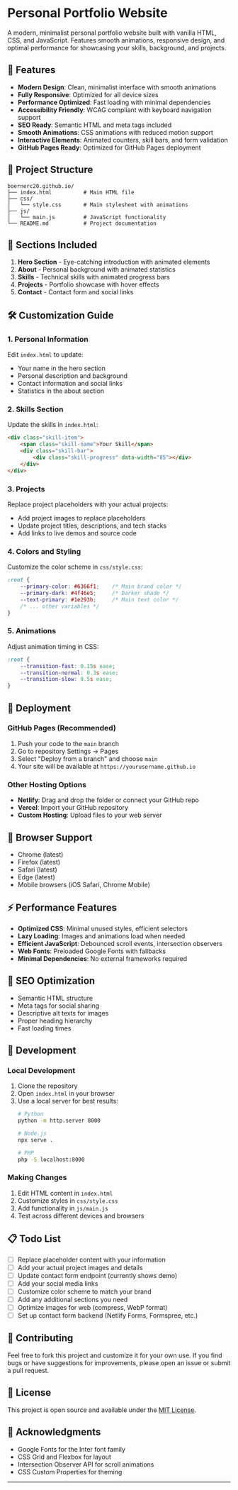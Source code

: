 # Personal Portfolio Website

A modern, minimalist personal portfolio website built with vanilla HTML, CSS, and JavaScript. Features smooth animations, responsive design, and optimal performance for showcasing your skills, background, and projects.

## 🚀 Features

- **Modern Design**: Clean, minimalist interface with smooth animations
- **Fully Responsive**: Optimized for all device sizes
- **Performance Optimized**: Fast loading with minimal dependencies
- **Accessibility Friendly**: WCAG compliant with keyboard navigation support
- **SEO Ready**: Semantic HTML and meta tags included
- **Smooth Animations**: CSS animations with reduced motion support
- **Interactive Elements**: Animated counters, skill bars, and form validation
- **GitHub Pages Ready**: Optimized for GitHub Pages deployment

## 📁 Project Structure

```
boernerc20.github.io/
├── index.html          # Main HTML file
├── css/
│   └── style.css       # Main stylesheet with animations
├── js/
│   └── main.js         # JavaScript functionality
└── README.md           # Project documentation
```

## 🎨 Sections Included

1. **Hero Section** - Eye-catching introduction with animated elements
2. **About** - Personal background with animated statistics
3. **Skills** - Technical skills with animated progress bars
4. **Projects** - Portfolio showcase with hover effects
5. **Contact** - Contact form and social links

## 🛠️ Customization Guide

### 1. Personal Information
Edit `index.html` to update:
- Your name in the hero section
- Personal description and background
- Contact information and social links
- Statistics in the about section

### 2. Skills Section
Update the skills in `index.html`:
```html
<div class="skill-item">
    <span class="skill-name">Your Skill</span>
    <div class="skill-bar">
        <div class="skill-progress" data-width="85"></div>
    </div>
</div>
```

### 3. Projects
Replace project placeholders with your actual projects:
- Add project images to replace placeholders
- Update project titles, descriptions, and tech stacks
- Add links to live demos and source code

### 4. Colors and Styling
Customize the color scheme in `css/style.css`:
```css
:root {
    --primary-color: #6366f1;    /* Main brand color */
    --primary-dark: #4f46e5;     /* Darker shade */
    --text-primary: #1e293b;     /* Main text color */
    /* ... other variables */
}
```

### 5. Animations
Adjust animation timing in CSS:
```css
:root {
    --transition-fast: 0.15s ease;
    --transition-normal: 0.3s ease;
    --transition-slow: 0.5s ease;
}
```

## 🚀 Deployment

### GitHub Pages (Recommended)
1. Push your code to the `main` branch
2. Go to repository Settings → Pages
3. Select "Deploy from a branch" and choose `main`
4. Your site will be available at `https://yourusername.github.io`

### Other Hosting Options
- **Netlify**: Drag and drop the folder or connect your GitHub repo
- **Vercel**: Import your GitHub repository
- **Custom Hosting**: Upload files to your web server

## 📱 Browser Support

- Chrome (latest)
- Firefox (latest)
- Safari (latest)
- Edge (latest)
- Mobile browsers (iOS Safari, Chrome Mobile)

## ⚡ Performance Features

- **Optimized CSS**: Minimal unused styles, efficient selectors
- **Lazy Loading**: Images and animations load when needed
- **Efficient JavaScript**: Debounced scroll events, intersection observers
- **Web Fonts**: Preloaded Google Fonts with fallbacks
- **Minimal Dependencies**: No external frameworks required

## 🎯 SEO Optimization

- Semantic HTML structure
- Meta tags for social sharing
- Descriptive alt texts for images
- Proper heading hierarchy
- Fast loading times

## 🔧 Development

### Local Development
1. Clone the repository
2. Open `index.html` in your browser
3. Use a local server for best results:
   ```bash
   # Python
   python -m http.server 8000
   
   # Node.js
   npx serve .
   
   # PHP
   php -S localhost:8000
   ```

### Making Changes
1. Edit HTML content in `index.html`
2. Customize styles in `css/style.css`
3. Add functionality in `js/main.js`
4. Test across different devices and browsers

## 📋 Todo List

- [ ] Replace placeholder content with your information
- [ ] Add your actual project images and details
- [ ] Update contact form endpoint (currently shows demo)
- [ ] Add your social media links
- [ ] Customize color scheme to match your brand
- [ ] Add any additional sections you need
- [ ] Optimize images for web (compress, WebP format)
- [ ] Set up contact form backend (Netlify Forms, Formspree, etc.)

## 🤝 Contributing

Feel free to fork this project and customize it for your own use. If you find bugs or have suggestions for improvements, please open an issue or submit a pull request.

## 📄 License

This project is open source and available under the [MIT License](LICENSE).

## 🙏 Acknowledgments

- Google Fonts for the Inter font family
- CSS Grid and Flexbox for layout
- Intersection Observer API for scroll animations
- CSS Custom Properties for theming

---